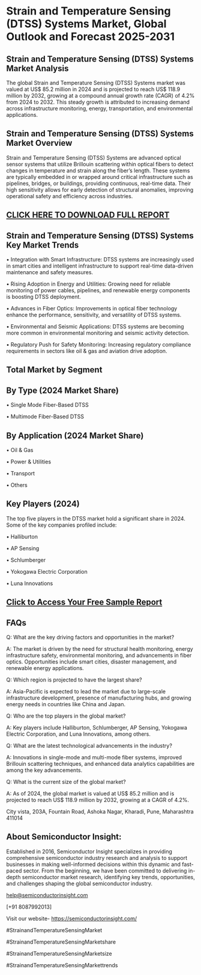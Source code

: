 Strain and Temperature Sensing (DTSS) Systems Market, Global Outlook and Forecast 2025-2031
=
Strain and Temperature Sensing (DTSS) Systems Market Analysis
-
The global Strain and Temperature Sensing (DTSS) Systems market was valued at US$ 85.2 million in 2024 and is projected to reach US$ 118.9 million by 2032, growing at a compound annual growth rate (CAGR) of 4.2% from 2024 to 2032. This steady growth is attributed to increasing demand across infrastructure monitoring, energy, transportation, and environmental applications.

Strain and Temperature Sensing (DTSS) Systems Market Overview
-
Strain and Temperature Sensing (DTSS) Systems are advanced optical sensor systems that utilize Brillouin scattering within optical fibers to detect changes in temperature and strain along the fiber’s length. These systems are typically embedded in or wrapped around critical infrastructure such as pipelines, bridges, or buildings, providing continuous, real-time data. Their high sensitivity allows for early detection of structural anomalies, improving operational safety and efficiency across industries.

[CLICK HERE TO DOWNLOAD FULL REPORT](https://semiconductorinsight.com/report/strain-and-temperature-sensing-dtss-systems-market/)
-
Strain and Temperature Sensing (DTSS) Systems Key Market Trends
-
•	Integration with Smart Infrastructure: DTSS systems are increasingly used in smart cities and intelligent infrastructure to support real-time data-driven maintenance and safety measures.

•	Rising Adoption in Energy and Utilities: Growing need for reliable monitoring of power cables, pipelines, and renewable energy components is boosting DTSS deployment.

•	Advances in Fiber Optics: Improvements in optical fiber technology enhance the performance, sensitivity, and versatility of DTSS systems.

•	Environmental and Seismic Applications: DTSS systems are becoming more common in environmental monitoring and seismic activity detection.

•	Regulatory Push for Safety Monitoring: Increasing regulatory compliance requirements in sectors like oil & gas and aviation drive adoption.

Total Market by Segment
-
By Type (2024 Market Share)
-
•	Single Mode Fiber-Based DTSS

•	Multimode Fiber-Based DTSS

By Application (2024 Market Share)
-
•	Oil & Gas

•	Power & Utilities

•	Transport

•	Others

Key Players (2024)
-
The top five players in the DTSS market hold a significant share in 2024. Some of the key companies profiled include:

•	Halliburton

•	AP Sensing

•	Schlumberger

•	Yokogawa Electric Corporation

•	Luna Innovations

[Click to Access Your Free Sample Report](https://semiconductorinsight.com/report/strain-and-temperature-sensing-dtss-systems-market/)
-
FAQs
-
Q: What are the key driving factors and opportunities in the market?

A: The market is driven by the need for structural health monitoring, energy infrastructure safety, environmental monitoring, and advancements in fiber optics. Opportunities include smart cities, disaster management, and renewable energy applications.

Q: Which region is projected to have the largest share?

A: Asia-Pacific is expected to lead the market due to large-scale infrastructure development, presence of manufacturing hubs, and growing energy needs in countries like China and Japan.

Q: Who are the top players in the global market?

A: Key players include Halliburton, Schlumberger, AP Sensing, Yokogawa Electric Corporation, and Luna Innovations, among others.

Q: What are the latest technological advancements in the industry?

A: Innovations in single-mode and multi-mode fiber systems, improved Brillouin scattering techniques, and enhanced data analytics capabilities are among the key advancements.

Q: What is the current size of the global market?

A: As of 2024, the global market is valued at US$ 85.2 million and is projected to reach US$ 118.9 million by 2032, growing at a CAGR of 4.2%.

City vista, 203A, Fountain Road, Ashoka Nagar, Kharadi, Pune, Maharashtra 411014

About Semiconductor Insight:
-
Established in 2016, Semiconductor Insight specializes in providing comprehensive semiconductor industry research and analysis to support businesses in making well-informed decisions within this dynamic and fast-paced sector. From the beginning, we have been committed to delivering in-depth semiconductor market research, identifying key trends, opportunities, and challenges shaping the global semiconductor industry.

help@semiconductorinsight.com 

[+91 8087992013] 

Visit our website- https://semiconductorinsight.com/ 

#StrainandTemperatureSensingMarket

#StrainandTemperatureSensingMarketshare

#StrainandTemperatureSensingMarketsize

#StrainandTemperatureSensingMarkettrends




